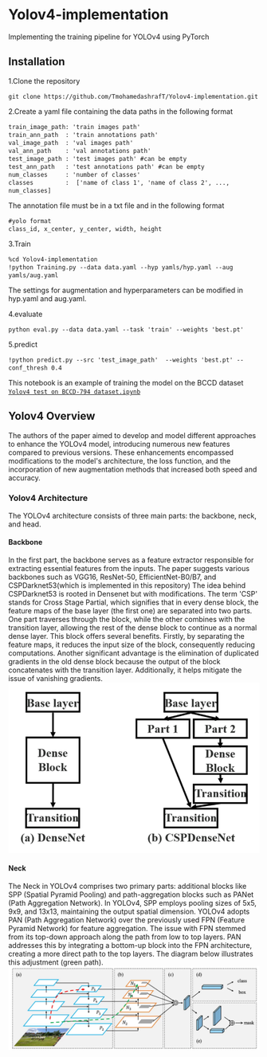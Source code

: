 # Yolov4-implementation
Implementing the training pipeline for YOLOv4 using PyTorch

## Installation
1.Clone the repository
```
git clone https://github.com/TmohamedashrafT/Yolov4-implementation.git
```
2.Create a yaml file containing the data paths in the following format
```
train_image_path: 'train images path'
train_ann_path  : 'train annotations path'
val_image_path  : 'val images path'
val_ann_path    : 'val annotations path'
test_image_path : 'test images path' #can be empty
test_ann_path   : 'test annotations path' #can be empty
num_classes     : 'number of classes'
classes         :  ['name of class 1', 'name of class 2', ..., num_classes]
```
The annotation file must be in a txt file and in the following format
```
#yolo format
class_id, x_center, y_center, width, height
```
3.Train
```
%cd Yolov4-implementation 
!python Training.py --data data.yaml --hyp yamls/hyp.yaml --aug yamls/aug.yaml
```
The settings for augmentation and hyperparameters can be modified in hyp.yaml and aug.yaml.

4.evaluate
```
python eval.py --data data.yaml --task 'train' --weights 'best.pt'
```
5.predict
```
!python predict.py --src 'test_image_path'  --weights 'best.pt' --conf_thresh 0.4
```
This notebook is an example of training the model on the BCCD dataset [`Yolov4 test on BCCD-794 dataset.ipynb`](https://github.com/TmohamedashrafT/Yolov4-implementation/blob/main/Yolov4%20test%20on%20BCCD-794%20dataset.ipynb)

## Yolov4 Overview
The authors of the paper aimed to develop and model different approaches to enhance the YOLOv4 model, introducing numerous new features compared to previous versions. These enhancements encompassed modifications to the model's architecture, the loss function, and the incorporation of new augmentation methods that increased both speed and accuracy.

### Yolov4 Architecture
The YOLOv4 architecture consists of three main parts: the backbone, neck, and head.
#### Backbone
In the first part, the backbone serves as a feature extractor responsible for extracting essential features from the inputs. The paper suggests various backbones such as VGG16, ResNet-50, EfficientNet-B0/B7, and CSPDarknet53(which is implemented in this repository)
The idea behind CSPDarknet53 is rooted in Densenet but with modifications. The term 'CSP' stands for Cross Stage Partial, which signifies that in every dense block, the feature maps of the base layer (the first one) are separated into two parts. One part traverses through the block, while the other combines with the transition layer, allowing the rest of the dense block to continue as a normal dense layer. This block offers several benefits. Firstly, by separating the feature maps, it reduces the input size of the block, consequently reducing computations. Another significant advantage is the elimination of duplicated gradients in the old dense block because the output of the block concatenates with the transition layer. Additionally, it helps mitigate the issue of vanishing gradients.
![image](https://github.com/TmohamedashrafT/Yolov4-implementation/blob/main/readme_imgs/CSPnet%20vs%20densenet2.png)
#### Neck
The Neck in YOLOv4 comprises two primary parts: additional blocks like SPP (Spatial Pyramid Pooling) and path-aggregation blocks such as PANet (Path Aggregation Network). In YOLOv4, SPP employs pooling sizes of 5x5, 9x9, and 13x13, maintaining the output spatial dimension. YOLOv4 adopts PAN (Path Aggregation Network) over the previously used FPN (Feature Pyramid Network) for feature aggregation. The issue with FPN stemmed from its top-down approach along the path from low to top layers. PAN addresses this by integrating a bottom-up block into the FPN architecture, creating a more direct path to the top layers. The diagram below illustrates this adjustment (green path).
![image](https://github.com/TmohamedashrafT/Yolov4-implementation/blob/main/readme_imgs/FPN%20vs%20PANet.webp)









